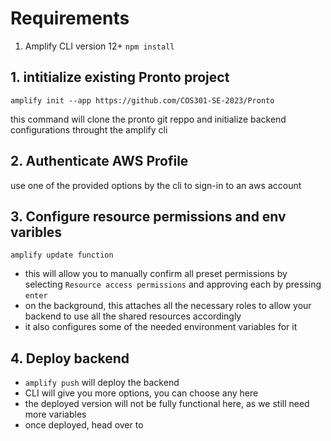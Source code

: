 # Requirements

1. Amplify CLI version 12+
   `npm install `

## 1. intitialize existing Pronto project

`amplify init --app https://github.com/COS301-SE-2023/Pronto`

this command will clone the pronto git reppo and initialize backend configurations throught the amplify cli

## 2. Authenticate AWS Profile

use one of the provided options by the cli to sign-in to an aws account

## 3. Configure resource permissions and env varibles

`amplify update function`

- this will allow you to manually confirm all preset permissions by selecting `Resource access permissions` and approving each by pressing `enter`
- on the background, this attaches all the necessary roles to allow your backend to use all the shared resources accordingly
- it also configures some of the needed environment variables for it

## 4. Deploy backend

- `amplify push` will deploy the backend
- CLI will give you more options, you can choose any here
- the deployed version will not be fully functional here, as we still need more variables
- once deployed, head over to
